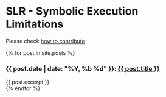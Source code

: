# SLR - Symbolic Execution Limitations

Please check [how to contribute](https://github.com/mximp/se-limitations-slr)

{% for post in site.posts %}
  <h3>{{ post.date | date: "%Y, %b %d" }}: <a href="{{ post.url | prepend: site.baseurl }}">{{ post.title }}</a></h3>
  {{ post.excerpt }}
  <br/>
{% endfor %}
